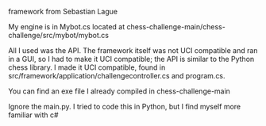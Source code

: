 framework from Sebastian Lague

My engine is in Mybot.cs located at chess-challenge-main/chess-challenge/src/mybot/mybot.cs

All I used was the API. The framework itself was not UCI compatible and ran in a GUI, so I had to make it UCI compatible; the API is similar to the Python chess library.
I made it UCI compatible, found in src/framework/application/challengecontroller.cs and program.cs.

You can find an exe file I already compiled in chess-challenge-main

Ignore the main.py. I tried to code this in Python, but I find myself more familiar with c#

